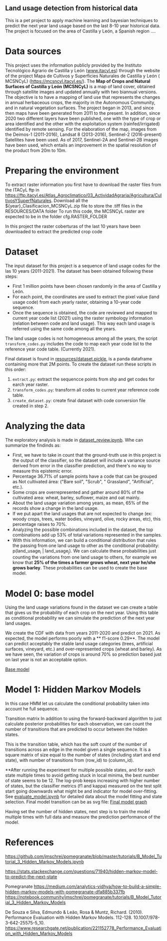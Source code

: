 Land usage detection from historical data
--------------------------------------------

This is a pet project to apply machine learning and bayesian techniques to predict the next year land usage based on the
last 8-10 year historical data. The project is focused on the area of Castilla y León, a Spanish region ....

# Data sources

This project uses the information publicly provided by the Instituto Tecnológico Agrario de Castilla y
León (www.itacyl.es) through the website of the project Mapa de Cultivos y Superficies Naturales de Castilla y León (
MCSNCyL) (https://mcsncyl.itacyl.es/). The **Map of Crops and Natural Surfaces of Castilla y León (MCSNCyL)** is a map
of land cover, obtained through satellite images and updated annually with two biannual versions. The objective is to
have a mapping of land use that represents the changes in annual herbaceous crops, the majority in the Autonomous
Community, and in natural vegetation surfaces. The project began in 2013, and since then maps have been generated from
2011 to the present. In addition, since 2020 two different layers have been published, one with the type of crop or area
identified and the other with the exploitation system (rainfed/irrigated) identified by remote sensing. For the
elaboration of the map, images from the Deimos-1 (2011-2016), Landsat 8 (2013-2016), Sentinel-2 (2016-present)
Satellites have been used. As of 2017, Sentinel-2A and Sentinel-2B images have been used, which entails an improvement
in the spatial resolution of the product from 20m to 10m.

# Preparing the environment

To extract raster information you first have to download the raster files from the ITACyL ftp
in https://ftp.itacyl.es/Atlas_Agroclimatico/03_ActividadAgraria/Agricultura/CultivosYSuperfNaturales. Download all the
${year}_Clasificacion_MCSNCyL.zip file to store the .tiff files in the RESOURCES/DATA folder To run this code, the
MCSNCyL raster are expected to be in the folder cfg.RASTER_FOLDER

In this project the raster coberturas of the last 10 years have been downloaded to extract the predicted crop code

# Dataset

The input dataset for this project is a sequence of land usage codes for the las 10 years (2011-2021). The dataset has
been obtained following these steps:

- First 1 million points have been chosen randomly in the area of Castilla y León.
- For each point, the coordinates are used to extract the pixel value (land usage code) from each yearly raster,
  obtaining a 10-year code sequence.
- Once the sequence is obtained, the code are reviewed and mapped to current year code list (2021) using the raster
  symbology information (relation between code and land usage). This way each land usage is referred using the same code
  among all the years.

The land usage codes is not homogeneous among all the years, the script `transform_codes.py` includes the code to map
each year code list to the reference year code table. (Currently 2021).

Final dataset is found in [resources/dataset.pickle](resources/dataset.pickle), is a panda dataframe containing more
that 2M points. To create the dataset run these scripts in this order:

1. `extract.py`: extract the sequencce points from shp and get codes for earch year raster.
2. `transform_codes.py`: transform all codes to current year reference code table.
3. `create_dataset.py`: create final dataset with code conversion file created in step 2.

# Analyzing the data

The exploratory analysis is made in [dataset_review.ipynb](src/cropseq/data/notebooks/dataset_review.ipynb). Whe can
summarize the findinds as:

- First, we have to take in count that the ground-truth use in this project is the output of the classifier, so the
  dataset will include a variance source derived from error in the classifier prediction, and there's no way to measure
  this epistemic error.
- Percentage 36.71% of sample points have a code that can be grouped as Not cultivated área: ("Bare soil", "Scrub", "
  Grassland", "Artificial", etc.).
- Some crops are overrepresented and gather around 80% of the cultivated area: wheat, barley, suflower, maize and oat
  mainly.
- About the land usage variation among years, as mean, 65% of the records show a change in the land usage.
- If we put apart the land usages that are not expected to change (ex: woody crops, trees, water bodies, vineyard,
  olive, rocky areas, etc), this percentage raises to 70%.
- Analyzing the possible combinations included in the dataset, the top combinations add up 53% of total variations
  represented in the samples.
- With this information, we can build a conditional distribution that rules the passing from one land usage to other as
  the conditional probability: p(land_usage<sub>i</sub> | land_usage<sub>j</sub>). We can calculate these probabilities
  just counting the variations from one land usage to others, for example we know that **25% of the times a farmer grows
  wheat, next year he/she grows barley**. These probabilities can be used to create the base model.

# Model 0: base model

Using the land usage variations found in the dataset we can create a table that gives us the probability of each crop on
the next year. Using this table as conditional probability we can simulate the prediction of the next year land usages.

We create the CDF with data from years 2011-2020 and predict on 2021. As expected, the model performs poorly with a **
f1-score 0.29**. The model can predict acceptably the stable land usage categories (trees, artificial surfaces,
vineyard, etc.) and over-represented crops (wheat and barley). As we have seen, the variation of crops is around 70% so
prediction based just on last year is not an acceptable option.

[Base model](src/cropseq/data/notebooks/dataset_review.ipynb#Estimating-base-model)

# Model 1: Hidden Markov Models

In this case HMM let us calculate the conditional probability taken into account he full sequence.

Transition matrix In addition to using the forward-backward algorithm to just calculate posterior probabilities for each
observation, we can count the number of transitions that are predicted to occur between the hidden states.

This is the transition table, which has the soft count of the number of transitions across an edge in the model given a
single sequence. It is a square matrix of size equal to the number of states (including start and end state), with
number of transitions from (row_id) to (column_id).

**After running the experiment for multiple possible states, and for each state multiple times to avoid getting stuck in
local minima, the best number of state seems to be 12. The log-prob keeps increasing with higher number of states, but
the classifier metrics (f1 and kappa) measured on the test split start going downwards what might be and indicator for
model over-fitting. See  [evaluate_model.ipynb](src/cropseq/hmm/notebooks/evaluate_model.ipynb) for detailed data about
the model fitting and state selection.
Final model transition can be as svg file: [Final model graph](resources/docs/hmm/final_model_plot.svg)

Having set the number of hidden states, next step is to train the model multiple times with full data and measure the
prediction performance of the model.

# References

https://github.com/jmschrei/pomegranate/blob/master/tutorials/B_Model_Tutorial_3_Hidden_Markov_Models.ipynb

https://stats.stackexchange.com/questions/71940/hidden-markov-model-to-predict-the-next-state

Pomegranate
https://medium.com/analytics-vidhya/how-to-build-a-simple-hidden-markov-models-with-pomegranate-dfa885b337fb
https://notebook.community/jmschrei/pomegranate/tutorials/B_Model_Tutorial_3_Hidden_Markov_Models

De Souza e Silva, Edmundo & Leão, Rosa & Muntz, Richard. (2010). Performance Evaluation with Hidden Markov Models.
112-128. 10.1007/978-3-642-25575-5_10.
https://www.researchgate.net/publication/221152778_Performance_Evaluation_with_Hidden_Markov_Models
